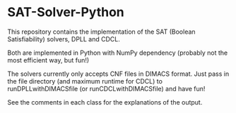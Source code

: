 # SAT-Solver-Python

This repository contains the implementation of the SAT (Boolean Satisfiability) solvers, DPLL and CDCL.

Both are implemented in Python with NumPy dependency (probably not the most efficient way, but fun!)

The solvers currently only accepts CNF files in DIMACS format. Just pass in the file directory (and maximum runtime for CDCL) to runDPLLwithDIMACSfile (or runCDCLwithDIMACSfile) and have fun!

See the comments in each class for the explanations of the output.
